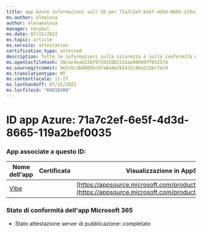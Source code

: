 ```yaml
---
title: app Azure informazioni sull'ID per 71a7c2ef-6e5f-4d3d-8665-119a2bef0035
ms.author: elmalova
author: elenamalova
manager: tonybal
ms.date: 07/15/2022
ms.topic: article
ms.service: attestation
certification_type: attested
description: Tutte le informazioni sulla sicurezza e sulla conformità disponibili per 71a7c2ef-6e5f-4d3d-8665-119a2bef0035.
ms.openlocfilehash: 39cac4eab32b7971031082216ae889d97f652574
ms.sourcegitcommit: 9e5c6c3b4885bc6fa0a4af61432c86a232bc7ec9
ms.translationtype: MT
ms.contentlocale: it-IT
ms.lasthandoff: 07/15/2022
ms.locfileid: "66818308"
---
```

# <a name="azure-app-id-71a7c2ef-6e5f-4d3d-8665-119a2bef0035"></a>ID app Azure: 71a7c2ef-6e5f-4d3d-8665-119a2bef0035


### <a name="apps-associated-with-this-id"></a>App associate a questo ID:
| **Nome dell'app** | **Certificata** | **Visualizzazione in AppSource** |
|--------------|---------------|-----------------------|
| [Vibe](../forward/WA200001721.md) |  | [https://appsource.microsoft.com/product/office/WA200001721](https://appsource.microsoft.com/product/office/WA200001721) |

### <a name="microsoft-365-app-compliance-status"></a>Stato di conformità dell'app Microsoft 365
- Stato attestazione server di pubblicazione: completato
